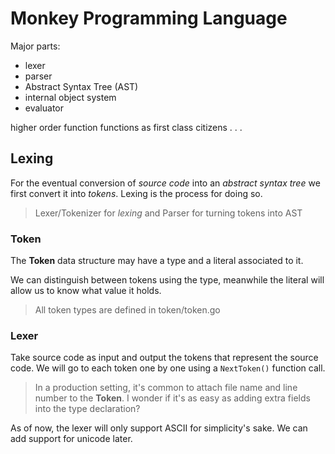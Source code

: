# Monkey Programming Language

Major parts:

- lexer
- parser
- Abstract Syntax Tree (AST)
- internal object system
- evaluator

higher order function
functions as first class citizens
.
.
.
## Lexing

For the eventual conversion of *source code* into an *abstract syntax tree* we first convert it into *tokens*. Lexing is the process for doing so.

> Lexer/Tokenizer for *lexing* and Parser for turning tokens into AST

### Token

The **Token** data structure may have a type and a literal associated to it.

We can distinguish between tokens using the type, meanwhile the literal will allow us to know what value it holds.

> All token types are defined in token/token.go


### Lexer

Take source code as input and output the tokens that represent the source code. We will go to each token one by one using a ``NextToken()`` function call.

> In a production setting, it's common to attach file name and line number to the **Token**. I wonder if it's as easy as adding extra fields into the type declaration?

As of now, the lexer will only support ASCII for simplicity's sake. We can add support for unicode later.